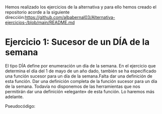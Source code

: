 Hemos realizado los ejercicios de la alternativa y para ello hemos creado el repositorio acorde a la siguiente dirección:https://github.com/albabernal03/Alternativa-ejercicios-/blob/main/README.md

# Ejercicio 1: Sucesor de un DÍA de la semana

El tipo DÍA define por enumeración un día de la semana. En el ejercicio que determina el día del 1 de mayo de un año dado, también se ha especificado una función sucesor para un 
día de la semana.Falta dar una definición de esta función.
Dar una definición completa de la función sucesor para un día de la semana.
Todavía no disponemos de las herramientas que nos permitirán dar una definición «elegante» de esta función. Lo haremos más adelante.

Pseudocódigo:
